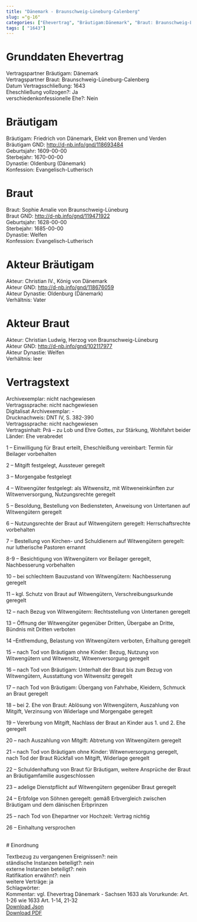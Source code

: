 ```yaml
---
title: "Dänemark - Braunschweig-Lüneburg-Calenberg"
slug: ="g-16"
categories: ["Ehevertrag", "Bräutigam:Dänemark", "Braut: Braunschweig-Lüneburg-Calenberg ", "Eheschließung vollzogen?:Ja", "verschiedenkonfessionelle Ehe?:Nein", "Dynastie Bräutigam:Oldenburg (Dänemark)", "Akteur Bräutigam:Christian IV., König von Dänemark", "Akteur Braut:Christian Ludwig, Herzog von Braunschweig-Lüneburg", "Textbezug?:nein", "Ständisch?:nein", "Ratifikation?:nein", "Sonstiges?:ja", "Bräutigam:Dänemark", "Braut: Braunschweig-Lüneburg-Calenberg "]
tags: [ "1643"]
---
```

<!--more-->

# Grunddaten Ehevertrag

Vertragspartner Bräutigam: Dänemark<br>
Vertragspartner Braut: Braunschweig-Lüneburg-Calenberg <br>
Datum Vertragsschließung: 1643<br>
Eheschließung vollzogen?: Ja<br>
verschiedenkonfessionelle Ehe?: Nein<br>
# Bräutigam

Bräutigam: Friedrich von Dänemark, Elekt von Bremen und Verden<br>
Bräutigam GND: http://d-nb.info/gnd/118693484<br>
Geburtsjahr: 1609-00-00<br>
Sterbejahr: 1670-00-00<br>
Dynastie: Oldenburg (Dänemark)<br>
Konfession: Evangelisch-Lutherisch<br>
# Braut

Braut: Sophie Amalie von Braunschweig-Lüneburg<br>
Braut GND: http://d-nb.info/gnd/119471922<br>
Geburtsjahr: 1628-00-00<br>
Sterbejahr: 1685-00-00<br>
Dynastie: Welfen<br>
Konfession: Evangelisch-Lutherisch<br>
# Akteur Bräutigam

Akteur: Christian IV., König von Dänemark<br>
Akteur GND: http://d-nb.info/gnd/118676059<br>
Akteur Dynastie: Oldenburg (Dänemark)<br>
Verhältnis: Vater<br>
# Akteur Braut

Akteur: Christian Ludwig, Herzog von Braunschweig-Lüneburg<br>
Akteur GND: http://d-nb.info/gnd/102117977<br>
Akteur Dynastie: Welfen<br>
Verhältnis: leer<br>
# Vertragstext

Archivexemplar: nicht nachgewiesen<br>
Vertragssprache: nicht nachgewiesen<br>
Digitalisat Archivexemplar: -<br>
Drucknachweis: DNT IV, S. 382-390<br>
Vertragssprache: nicht nachgewiesen<br>
Vertragsinhalt: Prä – zu Lob und Ehre Gottes, zur Stärkung, Wohlfahrt beider Länder: Ehe verabredet

1 – Einwilligung für Braut erteilt, Eheschleißung vereinbart: Termin für Beilager vorbehalten

2 – Mitgift festgelegt, Aussteuer geregelt

3 – Morgengabe festgelegt

4 – Witwengüter festgelegt: als Witwensitz, mit Witweneinkünften zur Witwenversorgung, Nutzungsrechte geregelt

5 – Besoldung, Bestellung von Bediensteten, Anweisung von Untertanen auf Witwengütern geregelt

6 – Nutzungsrechte der Braut auf Witwengütern geregelt: Herrschaftsrechte vorbehalten

7 – Bestellung von Kirchen- und Schuldienern auf Witwengütern geregelt: nur lutherische Pastoren ernannt

8-9 – Besichtigung von Witwengütern vor Beilager geregelt, Nachbesserung vorbehalten

10 – bei schlechtem Bauzustand von Witwengütern: Nachbesserung geregelt

11 – kgl. Schutz von Braut auf Witwengütern, Verschreibungsurkunde geregelt

12 – nach Bezug von Witwengütern: Rechtsstellung von Untertanen geregelt

13 – Öffnung der Witwengüter gegenüber Dritten, Übergabe an Dritte, Bündnis mit Dritten verboten

14 –Entfremdung, Belastung von Witwengütern verboten, Erhaltung geregelt

15 – nach Tod von Bräutigam ohne Kinder: Bezug, Nutzung von Witwengütern und Witwensitz, Witwenversorgung geregelt

16 – nach Tod von Bräutigam: Unterhalt der Braut bis zum Bezug von Witwengütern, Ausstattung von Witwensitz geregelt

17 – nach Tod von Bräutigam: Übergang von Fahrhabe, Kleidern, Schmuck an Braut geregelt

18 – bei 2. Ehe von Braut: Ablösung von Witwengütern, Auszahlung von Mitgift, Verzinsung von Widerlage und Morgengabe geregelt

19 – Vererbung von Mitgift, Nachlass der Braut an Kinder aus 1. und 2. Ehe geregelt

20 – nach Auszahlung von Mitgift: Abtretung von Witwengütern geregelt

21 – nach Tod von Bräutigam ohne Kinder: Witwenversorgung geregelt, nach Tod der Braut Rückfall von Mitgift, Widerlage geregelt

22 – Schuldenhaftung von Braut für Bräutigam, weitere Ansprüche der Braut an Bräutigamfamilie ausgeschlossen

23 – adelige Dienstpflicht auf Witwengütern gegenüber Braut geregelt

24 – Erbfolge von Söhnen geregelt: gemäß Erbvergleich zwischen Bräutigam und dem dänischen Erbprinzen

25 – nach Tod von Ehepartner vor Hochzeit: Vertrag nichtig

26 – Einhaltung versprochen

<br>
# Einordnung

Textbezug zu vergangenen Ereignissen?: nein<br>
ständische Instanzen beteiligt?: nein<br>
externe Instanzen beteiligt?: nein<br>
Ratifikation erwähnt?: nein<br>
weitere Verträge: ja<br>
Schlagwörter: <br>
Kommentar: vgl. Ehevertrag Dänemark - Sachsen 1633 als Vorurkunde: Art. 1-26 wie 1633 Art. 1-14, 21-32<br>
[Download Json](/vertraege/vertrag-16.json)<br>
[Download PDF](/vertraege/v115.pdf)